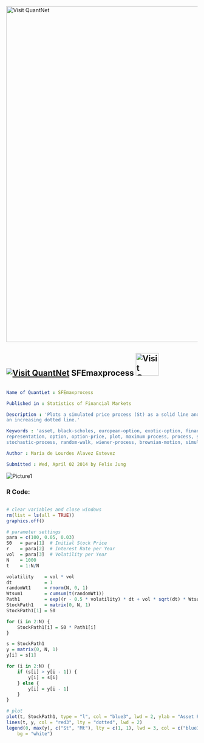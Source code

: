 
[<img src="https://github.com/QuantLet/Styleguide-and-FAQ/blob/master/pictures/banner.png" width="884" alt="Visit QuantNet">](http://quantlet.de/)

## [<img src="https://github.com/QuantLet/Styleguide-and-FAQ/blob/master/pictures/qloqo.png" alt="Visit QuantNet">](http://quantlet.de/) **SFEmaxprocess** [<img src="https://github.com/QuantLet/Styleguide-and-FAQ/blob/master/pictures/QN2.png" width="60" alt="Visit QuantNet 2.0">](http://quantlet.de/)

```yaml

Name of QuantLet : SFEmaxprocess

Published in : Statistics of Financial Markets

Description : 'Plots a simulated price process (St) as a solid line and the maximum process (Mt) as
an increasing dotted line.'

Keywords : 'asset, black-scholes, european-option, exotic-option, financial, graphical
representation, option, option-price, plot, maximum process, process, stochastic,
stochastic-process, random-walk, wiener-process, brownian-motion, simulation'

Author : Maria de Lourdes Alavez Estevez

Submitted : Wed, April 02 2014 by Felix Jung

```

![Picture1](SFEmaxprocess-1.png)


### R Code:
```r

# clear variables and close windows
rm(list = ls(all = TRUE))
graphics.off()

# parameter settings
para = c(100, 0.05, 0.03)
S0   = para[1]  # Initial Stock Price
r    = para[2]  # Interest Rate per Year
vol  = para[3]  # Volatility per Year
N    = 1000
t    = 1:N/N

volatility    = vol * vol
dt            = 1
randomWt1     = rnorm(N, 0, 1)
Wtsum1        = cumsum(t(randomWt1))
Path1         = exp((r - 0.5 * volatility) * dt + vol * sqrt(dt) * Wtsum1)
StockPath1    = matrix(0, N, 1)
StockPath1[1] = S0

for (i in 2:N) {
    StockPath1[i] = S0 * Path1[i]
}

s = StockPath1
y = matrix(0, N, 1)
y[i] = s[1]

for (i in 2:N) {
    if (s[i] > y[i - 1]) {
        y[i] = s[i]
    } else {
        y[i] = y[i - 1]
    }
}

# plot
plot(t, StockPath1, type = "l", col = "blue3", lwd = 2, ylab = "Asset Price", xlab = "", main = "Simulated process (St) vs Maximum process (Mt)")
lines(t, y, col = "red3", lty = "dotted", lwd = 2)
legend(0, max(y), c("St", "Mt"), lty = c(1, 1), lwd = 3, col = c("blue3", "red3"), 
    bg = "white")
```
